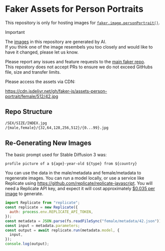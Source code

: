 # Faker Assets for Person Portraits

This repository is only for hosting images for [`faker.image.personPortrait()`](https://fakerjs.dev/api/image.html#personportrait).

> [!IMPORTANT]
> The [images](https://faker-js.github.io/assets-person-portrait/) in this repository are generated by AI. \
> If you think one of the image resembels you too closely and would like to have it changed, please let us know.

Please report any issues and feature requests to the [main faker repo](https://github.com/faker-js/faker). \
This repostory does not accept PRs to ensure we do not exceed GitHubs file, size and transfer limits.

Please access the assets via CDN:

https://cdn.jsdelivr.net/gh/faker-js/assets-person-portrait/female/512/42.jpg

## Repo Structure

```txt
/SEX/SIZE/INDEX.jpg
/{male,female}/{32,64,128,256,512}/{0...99}.jpg
```

## Re-Generating New Images

The basic prompt used for Stable Diffusion 3 was:

`profile picture of a ${age}-year-old ${type} from ${country}`

You can use the data in the male/metadata and female/metadata to regenerate images. You can run a model locally, or use a service like Replicate using https://github.com/replicate/replicate-javascript. You will need a Replicate API key, and expect it will cost approximately [$0.035 per image](https://replicate.com/pricing) to generate.

```js
import Replicate from "replicate";
const replicate = new Replicate({
  auth: process.env.REPLICATE_API_TOKEN,
});
const metadata = JSON.parse(fs.readFileSync("female/metadata/42.json"));
const input = metadata.parameters;
const output = await replicate.run(metadata.model, {
  input,
});
console.log(output);
```
